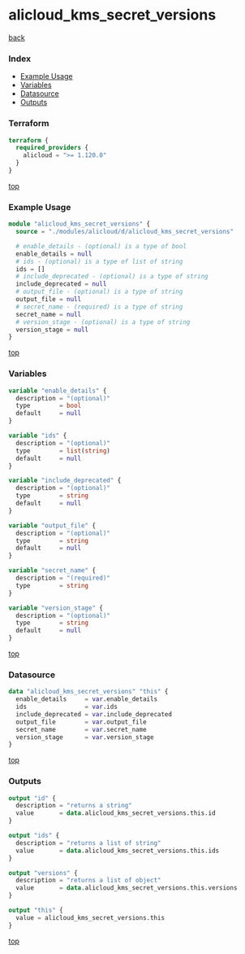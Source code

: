 # alicloud_kms_secret_versions

[back](../alicloud.md)

### Index

- [Example Usage](#example-usage)
- [Variables](#variables)
- [Datasource](#datasource)
- [Outputs](#outputs)

### Terraform

```terraform
terraform {
  required_providers {
    alicloud = ">= 1.120.0"
  }
}
```

[top](#index)

### Example Usage

```terraform
module "alicloud_kms_secret_versions" {
  source = "./modules/alicloud/d/alicloud_kms_secret_versions"

  # enable_details - (optional) is a type of bool
  enable_details = null
  # ids - (optional) is a type of list of string
  ids = []
  # include_deprecated - (optional) is a type of string
  include_deprecated = null
  # output_file - (optional) is a type of string
  output_file = null
  # secret_name - (required) is a type of string
  secret_name = null
  # version_stage - (optional) is a type of string
  version_stage = null
}
```

[top](#index)

### Variables

```terraform
variable "enable_details" {
  description = "(optional)"
  type        = bool
  default     = null
}

variable "ids" {
  description = "(optional)"
  type        = list(string)
  default     = null
}

variable "include_deprecated" {
  description = "(optional)"
  type        = string
  default     = null
}

variable "output_file" {
  description = "(optional)"
  type        = string
  default     = null
}

variable "secret_name" {
  description = "(required)"
  type        = string
}

variable "version_stage" {
  description = "(optional)"
  type        = string
  default     = null
}
```

[top](#index)

### Datasource

```terraform
data "alicloud_kms_secret_versions" "this" {
  enable_details     = var.enable_details
  ids                = var.ids
  include_deprecated = var.include_deprecated
  output_file        = var.output_file
  secret_name        = var.secret_name
  version_stage      = var.version_stage
}
```

[top](#index)

### Outputs

```terraform
output "id" {
  description = "returns a string"
  value       = data.alicloud_kms_secret_versions.this.id
}

output "ids" {
  description = "returns a list of string"
  value       = data.alicloud_kms_secret_versions.this.ids
}

output "versions" {
  description = "returns a list of object"
  value       = data.alicloud_kms_secret_versions.this.versions
}

output "this" {
  value = alicloud_kms_secret_versions.this
}
```

[top](#index)